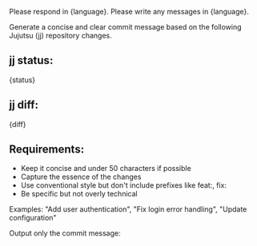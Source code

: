 Please respond in {language}.
Please write any messages in {language}.

Generate a concise and clear commit message based on the following Jujutsu (jj) repository changes.

## jj status:
{status}

## jj diff:
{diff}

## Requirements:
- Keep it concise and under 50 characters if possible
- Capture the essence of the changes
- Use conventional style but don't include prefixes like feat:, fix:
- Be specific but not overly technical

Examples: "Add user authentication", "Fix login error handling", "Update configuration"

Output only the commit message:

